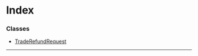 

# Index

### Classes

* [TradeRefundRequest](../classes/_requests_trade_refund_refund_.traderefundrequest.md)

---

